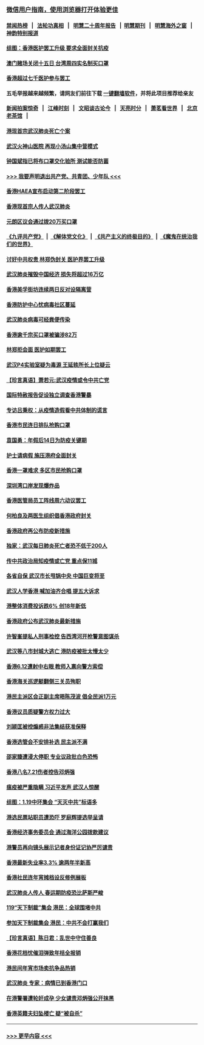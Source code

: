 ### [微信用户指南，使用浏览器打开体验更佳](https://github.com/gfw-breaker/banned-news1/blob/master/indexes/wechat-guide.md?t=0)
#### [禁闻热榜](热点新闻.md?t=0)  &nbsp;&nbsp;|&nbsp;&nbsp; [法轮功真相](https://github.com/gfw-breaker/truth/blob/master/README.md?t=0) &nbsp;&nbsp;|&nbsp;&nbsp; [明慧二十周年报告](https://github.com/gfw-breaker/mh-reports/blob/master/README.md?t=0) &nbsp;&nbsp;|&nbsp;&nbsp;[明慧期刊](https://github.com/gfw-breaker/mh-qikan) &nbsp;&nbsp;|&nbsp;&nbsp; [明慧海外之窗](https://github.com/gfw-breaker/mh-news/blob/master/README.md?t=0) &nbsp;&nbsp;|&nbsp;&nbsp; [神韵特别报道](https://github.com/gfw-breaker/mh-news/blob/master/shenyun.md?t=0)
#### [组图：香港医护罢工升级 要求全面封关抗疫](../pages/nsc415/n11844107.md?t=02052211) 
#### [澳门赌场关闭十五日 台湾周四实名制买口罩](../pages/nsc415/n11845083.md?t=02052211) 
#### [香港超过七千医护参与罢工](../pages/nsc415/n11845051.md?t=02052211) 
#### 五毛举报越来越频繁，请网友们前往下载 [一键翻墙软件](https://github.com/gfw-breaker/ssr-accounts)，并将此项目推荐给亲友
#### [新闻拍案惊奇](https://github.com/gfw-breaker/banned-news1/blob/master/pages/link4.md) &nbsp;&nbsp;|&nbsp;&nbsp; [江峰时刻](https://github.com/gfw-breaker/banned-news1/blob/master/pages/link4.md) &nbsp;&nbsp;|&nbsp;&nbsp; [文昭谈古论今](https://github.com/gfw-breaker/banned-news1/blob/master/pages/link4.md) &nbsp;&nbsp;|&nbsp;&nbsp; [天亮时分](https://github.com/gfw-breaker/banned-news1/blob/master/pages/link4.md) &nbsp;&nbsp;|&nbsp;&nbsp; [萧茗看世界](https://github.com/gfw-breaker/banned-news1/blob/master/pages/link4.md) &nbsp;&nbsp;|&nbsp;&nbsp; [北京老茶馆](https://github.com/gfw-breaker/banned-news1/blob/master/pages/link4.md) &nbsp;&nbsp;|&nbsp;&nbsp; 
#### [港现首宗武汉肺炎死亡个案](../pages/nsc415/n11844998.md?t=02052211) 
#### [武汉火神山医院 再现小汤山集中营模式](../pages/nsc415/n11844763.md?t=02052211) 
#### [钟国斌指已将布口罩交化验所 测试能否防菌](../pages/nsc415/n11842783.md?t=02052211) 
#### [>>> 我要声明退出共产党、共青团、少年队 <<<](https://github.com/begood0513/goodnews/blob/master/quit/letter.md) 
#### [香港HAEA宣布启动第二阶段罢工](../pages/nsc415/n11842723.md?t=02052211) 
#### [香港现首宗人传人武汉肺炎](../pages/nsc415/n11842766.md?t=02052211) 
#### [元朗区议会通过拨20万买口罩](../pages/nsc415/n11842754.md?t=02052211) 
#### [《九评共产党》](https://github.com/begood0513/9ping.md/blob/master/README.md) &nbsp;|&nbsp; [《解体党文化》](../../../../jtdwh.md/blob/master/README.md)  &nbsp;|&nbsp; [《共产主义的终极目的》](../../../../gczydzjmd.md/blob/master/README.md) &nbsp;|&nbsp; [《魔鬼在统治我们的世界》](../../../../mgztzwmdsj.md/blob/master/README.md) 
#### [讨好中共权贵 林郑伪封关 医护界罢工升级](../pages/nsc415/n11842359.md?t=02052211) 
#### [武汉肺炎摧毁中国经济 损失将超过16万亿](../pages/nsc415/n11839723.md?t=02052211) 
#### [香港美孚街坊连续两日反对设隔离营](../pages/nsc415/n11839962.md?t=02052211) 
#### [香港防护中心忧病毒社区蔓延](../pages/nsc415/n11839933.md?t=02052211) 
#### [武汉肺炎病毒可经粪便传染](../pages/nsc415/n11839939.md?t=02052211) 
#### [香港逾千宗买口罩被骗涉82万](../pages/nsc415/n11839914.md?t=02052211) 
#### [林郑拒会面 医护如期罢工](../pages/nsc415/n11839892.md?t=02052211) 
#### [武汉P4实验室疑为毒源 王延轶所长上位疑云](../pages/nsc415/n11835543.md?t=02052211) 
#### [【珍言真语】萧若元:武汉疫情或令中共亡党](../pages/nsc415/n11829394.md?t=02052211) 
#### [国际特赦报告促设独立调查香港警暴](../pages/nsc415/n11833845.md?t=02052211) 
#### [专访吕秉权：从疫情造假看中共体制的谎言](../pages/nsc415/n11833813.md?t=02052211) 
#### [香港市民连日排队抢购口罩](../pages/nsc415/n11833794.md?t=02052211) 
#### [袁国勇：年假后14日为防疫关键期](../pages/nsc415/n11831088.md?t=02052211) 
#### [护士请病假 施压港府全面封关](../pages/nsc415/n11831030.md?t=02052211) 
#### [香港一罩难求 多区市民抢购口罩](../pages/nsc415/n11831002.md?t=02052211) 
#### [深圳湾口岸发现爆炸品](../pages/nsc415/n11828802.md?t=02052211) 
#### [香港医管局员工阵线周六动议罢工](../pages/nsc415/n11828762.md?t=02052211) 
#### [何柏良及两医生组织倡香港政府封关](../pages/nsc415/n11828749.md?t=02052211) 
#### [香港政府再公布防疫新措施](../pages/nsc415/n11828716.md?t=02052211) 
#### [独家：武汉每日肺炎死亡者恐不低于200人](../pages/nsc415/n11828240.md?t=02052211) 
#### [传中共政治局知疫情或亡党 重点保11城](../pages/nsc415/n11828145.md?t=02052211) 
#### [各省自保 武汉市长甩锅中央 中国巨变将至](../pages/nsc415/n11828021.md?t=02052211) 
#### [武汉人学香港 喊加油齐合唱 提五大诉求](../pages/nsc415/n11827046.md?t=02052211) 
#### [港整体消费投诉跌6% 创18年新低](../pages/nsc415/n11817280.md?t=02052211) 
#### [香港政府公布武汉肺炎最新措施](../pages/nsc415/n11817152.md?t=02052211) 
#### [许智峯提私人刑事检控 告西湾河开枪警意图谋杀](../pages/nsc415/n11817132.md?t=02052211) 
#### [武汉等八市封城大逃亡 港防疫被批太慢太少](../pages/nsc415/n11817058.md?t=02052211) 
#### [香港6.12遭射中右眼 教师入禀向警方索偿](../pages/nsc415/n11814678.md?t=02052211) 
#### [香港海关巡逻艇翻侧三关员殉职](../pages/nsc415/n11814604.md?t=02052211) 
#### [港民主派区会正副主席晤陈茂波 倡全民派1万元](../pages/nsc415/n11814582.md?t=02052211) 
#### [香港议员质疑警方权力过大](../pages/nsc415/n11814560.md?t=02052211) 
#### [刘颕匡被控煽惑非法集结获准保释](../pages/nsc415/n11811727.md?t=02052211) 
#### [香港选管会不安排补选 民主派不满](../pages/nsc415/n11811691.md?t=02052211) 
#### [邵家臻遭浸大停职 专业议政批白色恐怖](../pages/nsc415/n11811670.md?t=02052211) 
#### [香港八名7.21伤者控告邓炳强](../pages/nsc415/n11811623.md?t=02052211) 
#### [瘟疫被严重隐瞒 习近平发声 武汉人惊醒](../pages/nsc415/n11811186.md?t=02052211) 
#### [组图：1.19中环集会 “天灭中共”标语多](../pages/nsc415/n11809514.md?t=02052211) 
#### [港选民票站职员遭恐吓 罗庭辉提选举呈请](../pages/nsc415/n11808914.md?t=02052211) 
#### [香港经济事务委员会 通过海洋公园拨款建议](../pages/nsc415/n11808906.md?t=02052211) 
#### [港警员再向镜头展示记者身份证记协严厉谴责](../pages/nsc415/n11808888.md?t=02052211) 
#### [香港最新失业率3.3% 逾两年半新高](../pages/nsc415/n11808887.md?t=02052211) 
#### [香港社民连年宵摊档设反修例展板](../pages/nsc415/n11808857.md?t=02052211) 
#### [武汉肺炎人传人 春运期防疫恐比萨斯严峻](../pages/nsc415/n11808739.md?t=02052211) 
#### [119“天下制裁”集会 港民：全球围堵中共](../pages/nsc415/n11806318.md?t=02052211) 
#### [参加天下制裁集会 港民：中共不会打赢我们](../pages/nsc415/n11806596.md?t=02052211) 
#### [【珍言真语】陈日君：乱世中守住善良](../pages/nsc415/n11806247.md?t=02052211) 
#### [香港花档忧催泪弹致年桔全报销](../pages/nsc415/n11806130.md?t=02052211) 
#### [港民间年宵市场卖抗争品热销](../pages/nsc415/n11806073.md?t=02052211) 
#### [武汉肺炎 专家：病情已到香港门口](../pages/nsc415/n11806020.md?t=02052211) 
#### [在港警署遭轮奸成孕 少女谴责邓炳强公开抹黑](../pages/nsc415/n11805981.md?t=02052211) 
#### [香港英籍夫妇坠楼亡 疑“被自杀”](../pages/nsc415/n11805937.md?t=02052211) 

----
#### [ >>> 更早内容 <<< ](../indexes/nsc415-earlier.md)
